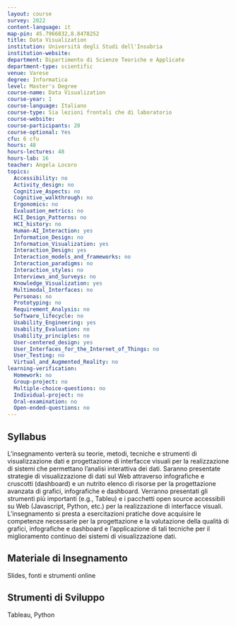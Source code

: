 ```yaml
---
layout: course
survey: 2022
content-language: it
map-pin: 45.7966832,8.8478252
title: Data Visualization
institution: Università degli Studi dell'Insubria
institution-website:  
department: Dipartimento di Scienze Teoriche e Applicate
department-type: scientific
venue: Varese
degree: Informatica
level: Master's Degree
course-name: Data Visualization
course-year: 1
course-language: Italiano
course-type: Sia lezioni frontali che di laboratorio
course-website: 
course-participants: 20
course-optional: Yes
cfu: 6 cfu
hours: 48
hours-lectures: 48
hours-lab: 16
teacher: Angela Locoro
topics: 
  Accessibility: no
  Activity_design: no
  Cognitive_Aspects: no
  Cognitive_walkthrough: no
  Ergonomics: no
  Evaluation_metrics: no
  HCI_Design_Patterns: no
  HCI_history: no
  Human-AI_Interaction: yes
  Information_Design: no
  Information_Visualization: yes
  Interaction_Design: yes
  Interaction_models_and_frameworks: no
  Interaction_paradigms: no
  Interaction_styles: no
  Interviews_and_Surveys: no
  Knowledge_Visualization: yes
  Multimodal_Interfaces: no
  Personas: no
  Prototyping: no
  Requirement_Analysis: no
  Software_lifecycle: no
  Usability_Engineering: yes
  Usability_Evaluation: no
  Usability_principles: no
  User-centered_design: yes
  User_Interfaces_for_the_Internet_of_Things: no
  User_Testing: no
  Virtual_and_Augmented_Reality: no
learning-verification: 
  Homework: no 
  Group-project: no 
  Multiple-choice-questions: no 
  Individual-project: no 
  Oral-examination: no 
  Open-ended-questions: no 
---
```



## Syllabus 
L’insegnamento verterà su teorie, metodi, tecniche e strumenti di visualizzazione
dati e progettazione di interfacce visuali per la realizzazione di sistemi che permettano l’analisi interattiva dei dati. Saranno presentate strategie di visualizzazione di dati sul Web attraverso infografiche e cruscotti (dashboard) e un nutrito elenco di risorse per la progettazione avanzata di grafici, infografiche e dashboard. Verranno presentati gli strumenti più importanti (e.g., Tableu) e i pacchetti open source accessibili su Web (Javascript, Python, etc.) per la realizzazione di interfacce visuali. L’insegnamento si presta a esercitazioni pratiche dove acquisire le competenze necessarie per la progettazione e la valutazione della qualità di grafici, infografiche e dashboard e l’applicazione di tali tecniche per il miglioramento continuo dei sistemi di visualizzazione dati.

## Materiale di Insegnamento 
Slides, fonti e strumenti online

## Strumenti di Sviluppo 
Tableau, Python
